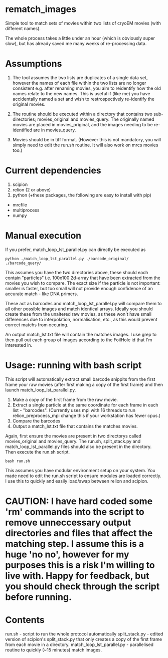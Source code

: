 # rematch_images
Simple tool to match sets of movies within two lists of cryoEM movies (with different names).

The whole process takes a little under an hour (which is obviously super slow), but has already saved me many weeks of re-processing data.

# Assumptions
1. The tool assumes the two lists are duplicates of a single data set, however the names of each file within the two lists are no longer consistent e.g. after renaming movies, you aim to reidentify how the old names relate to the new names. This is useful if (like me) you have accidentally named a set and wish to restrospectively re-identify the original movies.

2. The routine should be executed within a directory that contains two sub-directories; movies_original and movies_query. The originally named movies are placed in movies_original, and the images needing to be re-identified are in movies_query.

3. Movies should be in tiff format. (However this is not mandatory, you will simply need to edit the run.sh routine. It will also work on mrcs movies too.)

# Current dependencies
1. scipion
2. relion (2 or above)
3. python (+these packages, the following are easy to install with pip)
  - mrcfile
  - multiprocess
  - numpy

# Manual execution

If you prefer, match_loop_lst_parallel.py can directly be executed as

    python ./match_loop_lst_parallel.py ./barcode_original/ ./barcode_query/
    
This assumes you have the two directories above, these should each contain "particles" i.e. 100x100 2d-array that have been extracted from the movies you wish to compare. The exact size if the particle is not important: smaller is faster, but too small will not provide enough confidence of an accurate match - like DNA primers. 

These act as barcodes and match_loop_lst_parallel.py will compare them to all other possible images and match identical arrays. Ideally you should create these from the unaltered raw movies, as these won't have small differences due to interpolation, normalisation, etc., as this would prevent correct matchs from occuring.

An output match_lst.txt file will contain the matches images. I use grep to then pull out each group of images according to the FoilHole id that I'm interested in.

# Usage: running with bash script

This script will automatically extract small barcode snippits from the first frame your raw movies (after first making a copy of the first frame) and then launch match_loop_lst_parallel.py.

1. Make a copy of the first frame from the raw movie.
2. Extract a single particle at the same coordinate for each frame in each list - "barcodes". (Currently uses mpi with 16 threads to run relion_preprocess_mpi change this if your workstation has fewer cpus.)
3. Compare the barcodes 
4. Output a match_lst.txt file that contains the matches movies.

Again, first ensure the movies are present in two directorys called movies_original and movies_query. The run.sh, split_stack.py and match_loop_lst_parallel.py files should also be present in the directory. Then execute the run.sh script.

    bash run.sh

This assumes you have modular environment setup on your system. You made need to edit the run.sh script to ensure modules are loaded correctly. I use this to quickly and easily load/swap between relion and scipion.

# CAUTION: I have hard coded some 'rm' commands into the script to remove unneccessary output directories and files that affect the matching step. I assume this is a huge 'no no', however for my purposes this is a risk I'm willing to live with. Happy for feedback, but you should check through the script before running.

# Contents
run.sh - script to run the whole protocol automatically
split_stack.py - edited version of scipion's split_stack.py that only creates a copy of the first frame from each movie in a directory.
match_loop_lst_parallel.py - parallelised routine to quickly (~15 minutes) match images.

